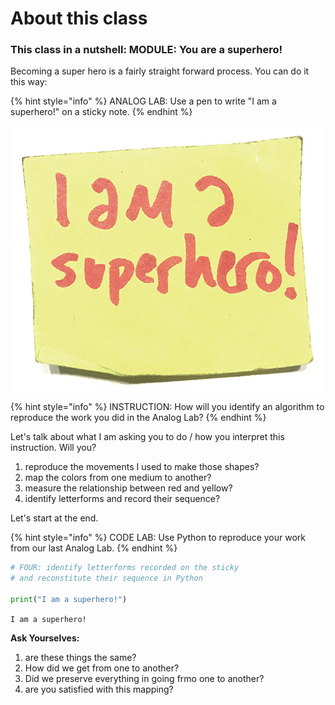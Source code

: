# About this class

### This class in a nutshell: MODULE: You are a superhero!

Becoming a super hero is a fairly straight forward process. You can do it this way:

{% hint style="info" %}
ANALOG LAB: Use a pen to write "I am a superhero!" on a sticky note. 
{% endhint %}

![](.gitbook/assets/img_9590.jpg) 

{% hint style="info" %}
INSTRUCTION: How will you identify an algorithm to reproduce the work you did in the Analog Lab?
{% endhint %}

Let's talk about what I am asking you to do / how you interpret this instruction. Will you?

1. reproduce the movements I used to make those shapes?
2. map the colors from one medium to another?
3. measure the relationship between red and yellow?
4. identify letterforms and record their sequence?

Let's start at the end.

{% hint style="info" %}
CODE LAB: Use Python to reproduce your work from our last Analog Lab.
{% endhint %}

```python
# FOUR: identify letterforms recorded on the sticky
# and reconstitute their sequence in Python

print("I am a superhero!")
```

`I am a superhero!`

**Ask Yourselves:**

1. are these things the same?
2. How did we get from one to another?
3. Did we preserve everything in going frmo one to another?
4. are you satisfied with this mapping?

